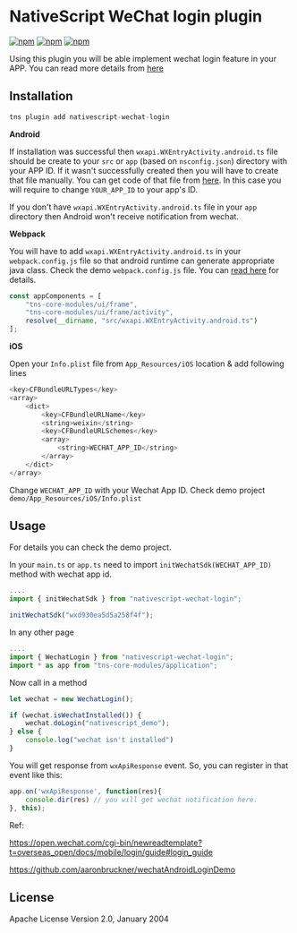 # NativeScript WeChat login plugin

[![npm](https://img.shields.io/npm/v/nativescript-wechat-login.svg)](https://www.npmjs.com/package/nativescript-wechat-login)
[![npm](https://img.shields.io/npm/dt/nativescript-wechat-login.svg?label=npm%20downloads)](https://www.npmjs.com/package/nativescript-wechat-login)
[![npm](https://img.shields.io/npm/dm/nativescript-wechat-login.svg)](https://www.npmjs.com/package/nativescript-wechat-login)

Using this plugin you will be able implement wechat login feature in your APP. You can read more details from [here](https://open.wechat.com/cgi-bin/newreadtemplate?t=overseas_open/docs/mobile/login/guide#login_guide) 


## Installation

```javascript
tns plugin add nativescript-wechat-login
```

**Android**

If installation was successful then `wxapi.WXEntryActivity.android.ts` file should be create to your `src` or `app` (based on `nsconfig.json`) directory with your APP ID. If it wasn't successfully created then you will have to create that file manually. You can get code of that file from [here](https://github.com/jibon57/nativescript-wechat-login/blob/master/src/wxapi.WXEntryActivity.android.ts). In this case you will require to change `YOUR_APP_ID` to your app's ID. 

If you don't have `wxapi.WXEntryActivity.android.ts` file in your `app` directory then Android won't receive notification from wechat.

**Webpack**

You will have to add `wxapi.WXEntryActivity.android.ts` in your `webpack.config.js` file so that android runtime can generate appropriate java class. Check the demo `webpack.config.js` file. You can [read here](https://docs.nativescript.org/core-concepts/android-runtime/advanced-topics/extend-application-activity#extending-activity) for details.

```javascript
const appComponents = [
    "tns-core-modules/ui/frame",
    "tns-core-modules/ui/frame/activity",
    resolve(__dirname, "src/wxapi.WXEntryActivity.android.ts")
];
```

**iOS**

Open your `Info.plist` file from `App_Resources/iOS` location & add following lines

```javascript
<key>CFBundleURLTypes</key>
<array>
	<dict>
		<key>CFBundleURLName</key>
		<string>weixin</string>
		<key>CFBundleURLSchemes</key>
		<array>
			<string>WECHAT_APP_ID</string>
		</array>
	</dict>
</array>
```
Change `WECHAT_APP_ID` with your Wechat App ID. Check demo project `demo/App_Resources/iOS/Info.plist`

## Usage 

For details you can check the demo project.

In your `main.ts` or `app.ts` need to import `initWechatSdk(WECHAT_APP_ID)` method with wechat app id.

```javascript
....
import { initWechatSdk } from "nativescript-wechat-login";

initWechatSdk("wxd930ea5d5a258f4f");
```

In any other page

```javascript
....
import { WechatLogin } from "nativescript-wechat-login";
import * as app from "tns-core-modules/application";
```

Now call in a method

```javascript
let wechat = new WechatLogin();

if (wechat.isWechatInstalled()) {
    wechat.doLogin("nativescript_demo");
} else {
    console.log("wechat isn't installed")
}
```

You will get response from `wxApiResponse` event. So, you can register in that event like this:

```javascript
app.on('wxApiResponse', function(res){
    console.dir(res) // you will get wechat notification here.
}, this);
```


Ref:

https://open.wechat.com/cgi-bin/newreadtemplate?t=overseas_open/docs/mobile/login/guide#login_guide

https://github.com/aaronbruckner/wechatAndroidLoginDemo
    
## License

Apache License Version 2.0, January 2004
